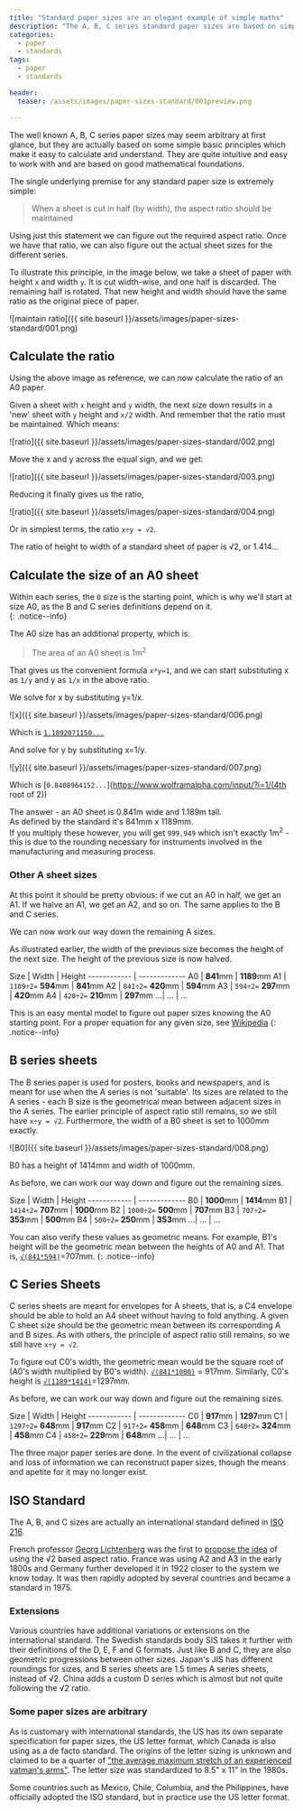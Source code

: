 ```yaml
---
title: "Standard paper sizes are an elegant example of simple maths"
description: "The A, B, C series standard paper sizes are based on simple guidelines and can be easily calculated"
categories: 
  - paper
  - standards
tags: 
  - paper
  - standards

header: 
  teaser: /assets/images/paper-sizes-standard/001preview.png

---
```


The well known A, B, C series paper sizes may seem arbitrary at first glance, but they are actually based on some simple basic principles which make it easy to calculate and understand.  They are quite intuitive and easy to work with and are based on good mathematical foundations.  


The single underlying premise for any standard paper size is extremely simple: 

> When a sheet is cut in half (by width), the aspect ratio should be maintained

Using just this statement we can figure out the required aspect ratio.  Once we have that ratio, we can also figure out the actual sheet sizes for the different series. 

To illustrate this principle, in the image below, we take a sheet of paper with height `x` and width `y`.  It is cut width-wise, and one half is discarded.  The remaining half is rotated.  That new height and width should have the same ratio as the original piece of paper.  

![maintain ratio]({{ site.baseurl }}/assets/images/paper-sizes-standard/001.png)


## Calculate the ratio

Using the above image as reference, we can now calculate the ratio of an A0 paper.  

Given a sheet with `x` height and `y` width, the next size down results in a 'new' sheet with `y` height and `x/2` width.  And remember that the ratio must be maintained.  Which means:

![ratio]({{ site.baseurl }}/assets/images/paper-sizes-standard/002.png)

Move the x and y across the equal sign, and we get:

![ratio]({{ site.baseurl }}/assets/images/paper-sizes-standard/003.png)

Reducing it finally gives us the ratio,

![ratio]({{ site.baseurl }}/assets/images/paper-sizes-standard/004.png)

Or in simplest terms, the ratio `x÷y = √2`.  

The ratio of height to width of a standard sheet of paper is √2, or 1.414...

## Calculate the size of an A0 sheet

Within each series, the `0` size is the starting point, which is why we'll start at size A0, as the B and C series definitions depend on it.  
{: .notice--info}

The A0 size has an additional property, which is: 

> The area of an A0 sheet is 1m<sup>2</sup>

That gives us the convenient formula `x*y=1`, and we can start substituting x as `1/y` and y as `1/x` in the above ratio.  

We solve for x by substituting y=1/x. 

![x]({{ site.baseurl }}/assets/images/paper-sizes-standard/006.png)

Which is [`1.1892071150...`](https://www.wolframalpha.com/input/?i=4th+root+of+2)

And solve for y by substituting x=1/y.

![y]({{ site.baseurl }}/assets/images/paper-sizes-standard/007.png)

Which is [`0.8408964152...`](https://www.wolframalpha.com/input/?i=1/(4th root of 2))

The answer - an A0 sheet is 0.841m wide and 1.189m tall.  
As defined by the standard it's 841mm x 1189mm.  
If you multiply these however, you will get `999,949` which isn't exactly 1m<sup>2</sup> - this is due to the rounding necessary for instruments involved in the manufacturing and measuring process. 

### Other A sheet sizes

At this point it should be pretty obvious: if we cut an A0 in half, we get an A1.  If we halve an A1, we get an A2, and so on. The same applies to the B and C series.  

We can now work our way down the remaining A sizes.  

As illustrated earlier, the width of the previous size becomes the height of the next size.  The height of the previous size is now halved. 

Size | Width | Height
------------ | -------------
A0 | **841**mm | **1189**mm
A1 | `1189÷2=` **594**mm | **841**mm
A2 | `841÷2=` **420**mm | **594**mm
A3 | `594÷2=` **297**mm | **420**mm
A4 | `420÷2=` **210**mm | **297**mm
...| ... | ...


This is an easy mental model to figure out paper sizes knowing the A0 starting point.  For a proper equation for any given size, see [Wikipedia](https://en.wikipedia.org/wiki/ISO_216#A_series)
{: .notice--info}


## B series sheets

The B series paper is used for posters, books and newspapers, and is meant for use when the A series is not 'suitable'.  Its sizes are related to the A series - each B size is the geometrical mean between adjacent sizes in the A series.  The earlier principle of aspect ratio still remains, so we still have `x÷y = √2`.  Furthermore, the width of a B0 sheet is set to 1000mm exactly.  


![B0]({{ site.baseurl }}/assets/images/paper-sizes-standard/008.png)

B0 has a height of 1414mm and width of 1000mm.  

As before, we can work our way down and figure out the remaining sizes. 

Size | Width | Height
------------ | -------------
B0 | **1000**mm | **1414**mm
B1 | `1414÷2=` **707**mm | **1000**mm
B2 | `1000÷2=` **500**mm | **707**mm
B3 | `707÷2=` **353**mm | **500**mm
B4 | `500÷2=` **250**mm | **353**mm
...| ... | ...

You can also verify these values as geometric means.  For example, B1's height will be the geometric mean between the heights of A0 and A1.  That is, [`√(841*594)`](https://www.wolframalpha.com/input/?i=√(841*594))=707mm.
{: .notice--info}

## C Series Sheets

C series sheets are meant for envelopes for A sheets, that is, a C4 envelope should be able to hold an A4 sheet without having to fold anything.  A given C sheet size should be the geometric mean between its corresponding A and B sizes.  As with others, the principle of aspect ratio still remains, so we still have `x÷y = √2`.

To figure out C0's width, the geometric mean would be the square root of (A0's width multiplied by B0's width).  [`√(841*1000)`](https://www.wolframalpha.com/input/?i=√(841*1000)) = 917mm.  Similarly, C0's height is [`√(1189*1414)`](https://www.wolframalpha.com/input/?i=√(1189*1414))=1297mm.

As before, we can work our way down and figure out the remaining sizes. 

Size | Width | Height
------------ | -------------
C0 | **917**mm | **1297**mm
C1 | `1297÷2=` **648**mm | **917**mm
C2 | `917÷2=` **458**mm | **648**mm
C3 | `648÷2=` **324**mm | **458**mm
C4 | `458÷2=` **229**mm | **648**mm
...| ... | ...


The three major paper series are done.  In the event of civilizational collapse and loss of information we can reconstruct paper sizes, though the means and apetite for it may no longer exist.  

## ISO Standard

The A, B, and C sizes are actually an international standard defined in [ISO 216](https://en.wikipedia.org/wiki/ISO_216).  

French professor [Georg Lichtenberg](https://en.wikipedia.org/wiki/Georg_Christoph_Lichtenberg) was the first to [propose the idea](https://www.cl.cam.ac.uk/~mgk25/lichtenberg-letter.html) of using the √2 based aspect ratio.  France was using A2 and A3 in the early 1800s and Germany further developed it in 1922 closer to the system we know today.  It was then rapidly adopted by several countries and became a standard in 1975.  

### Extensions

Various countries have additional variations or extensions on the international standard. The Swedish standards body SIS takes it further with their definitions of the D, E, F and G formats.  Just like B and C, they are also geometric progressions between other sizes.  Japan's JIS has different roundings for sizes, and B series sheets are 1.5 times A series sheets, instead of √2.  China adds a custom D series which is almost but not quite following the √2 ratio.  


### Some paper sizes are arbitrary

As is customary with international standards, the US has its own separate specification for paper sizes, the US letter format, which Canada is also using as a de facto standard.  The origins of the letter sizing is unknown and claimed to be a quarter of ["the average maximum stretch of an experienced vatman's arms"](https://web.archive.org/web/20120220192919/http://www.afandpa.org/paper.aspx?id=511).  The letter size was standardized to 8.5" x 11" in the 1980s. 

Some countries such as Mexico, Chile, Columbia, and the Philippines, have officially adopted the ISO standard, but in practice use the US letter format.  



